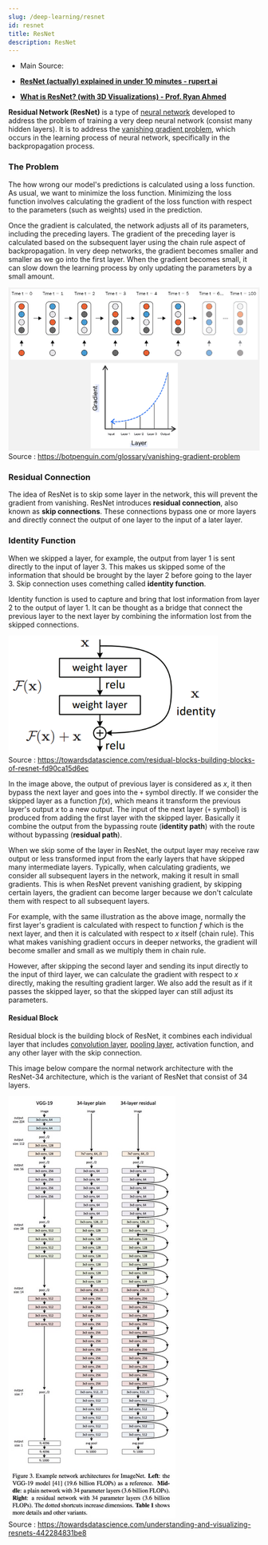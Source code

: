 ```yaml
---
slug: /deep-learning/resnet
id: resnet
title: ResNet
description: ResNet
---
```


- Main Source:

- **[ResNet (actually) explained in under 10 minutes - rupert ai](https://youtu.be/o_3mboe1jYI?si=3i-uFFu0MD8UJoQu)**
- **[What is ResNet? (with 3D Visualizations) - Prof. Ryan Ahmed](https://youtu.be/nc7FzLiB_AY?si=4g1qmNPChEPZ4rj5)**

**Residual Network (ResNet)** is a type of [neural network](/deep-learning/neural-network) developed to address the problem of training a very deep neural network (consist many hidden layers). It is to address the [vanishing gradient problem](/deep-learning/neural-network#vanishing-gradient-problem), which occurs in the learning process of neural network, specifically in the backpropagation process.

### The Problem

The how wrong our model's predictions is calculated using a loss function. As usual, we want to minimize the loss function. Minimizing the loss function involves calculating the gradient of the loss function with respect to the parameters (such as weights) used in the prediction.

Once the gradient is calculated, the network adjusts all of its parameters, including the preceding layers. The gradient of the preceding layer is calculated based on the subsequent layer using the chain rule aspect of backpropagation. In very deep networks, the gradient becomes smaller and smaller as we go into the first layer. When the gradient becomes small, it can slow down the learning process by only updating the parameters by a small amount.

![Vanishing gradient problem](./vanishing-gradient-problem.png)  
Source : https://botpenguin.com/glossary/vanishing-gradient-problem

### Residual Connection

The idea of ResNet is to skip some layer in the network, this will prevent the gradient from vanishing. ResNet introduces **residual connection**, also known as **skip connections**. These connections bypass one or more layers and directly connect the output of one layer to the input of a later layer.

### Identity Function

When we skipped a layer, for example, the output from layer 1 is sent directly to the input of layer 3. This makes us skipped some of the information that should be brought by the layer 2 before going to the layer 3. Skip connection uses comething called **identity function**.

Identity function is used to capture and bring that lost information from layer 2 to the output of layer 1. It can be thought as a bridge that connect the previous layer to the next layer by combining the information lost from the skipped connections.

![Identity function illustration](./identity-function.png)  
Source : https://towardsdatascience.com/residual-blocks-building-blocks-of-resnet-fd90ca15d6ec

In the image above, the output of previous layer is considered as $x$, it then bypass the next layer and goes into the `+` symbol directly. If we consider the skipped layer as a function $f(x)$, which means it transform the previous layer's output $x$ to a new output. The input of the next layer (`+` symbol) is produced from adding the first layer with the skipped layer. Basically it combine the output from the bypassing route (**identity path**) with the route without bypassing (**residual path**).

When we skip some of the layer in ResNet, the output layer may receive raw output or less transformed input from the early layers that have skipped many intermediate layers. Typically, when calculating gradients, we consider all subsequent layers in the network, making it result in small gradients. This is when ResNet prevent vanishing gradient, by skipping certain layers, the gradient can become larger because we don't calculate them with respect to all subsequent layers.

For example, with the same illustration as the above image, normally the first layer's gradient is calculated with respect to function $f$ which is the next layer, and then it is calculated with respect to $x$ itself (chain rule). This what makes vanishing gradient occurs in deeper networks, the gradient will become smaller and small as we multiply them in chain rule.

However, after skipping the second layer and sending its input directly to the input of third layer, we can calculate the gradient with respect to $x$ directly, making the resulting gradient larger. We also add the result as if it passes the skipped layer, so that the skipped layer can still adjust its parameters.

#### Residual Block

Residual block is the building block of ResNet, it combines each individual layer that includes [convolution layer](/deep-learning/cnn#convolution-1), [pooling layer](/deep-learning/cnn#pooling-1), activation function, and any other layer with the skip connection.

This image below compare the normal network architecture with the ResNet-34 architecture, which is the variant of ResNet that consist of 34 layers.

![ResNet architecture compared with plain network pass](./resnet_architecture.png)  
Source : https://towardsdatascience.com/understanding-and-visualizing-resnets-442284831be8
